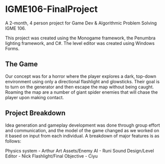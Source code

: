 # IGME106-FinalProject

A 2-month, 4 person project for Game Dev & Algorithmic Problem Solving IGME 106.

This project was created using the Monogame framework, the Penumbra lighting framework, and C#.
The level editor was created using Windows Forms.

## The Game

Our concept was for a horror where the player explores a dark, top-down environment using only a directional flashlight and glowsticks. Their goal is to turn on the generator and then escape the map without being caught. Roaming the map are a number of giant spider enemies that will chase the player upon making contact.

## Project Breakdown

Idea generation and gameplay development was done through group effort and communication, and the model of the game changed as we worked on it based on input from each individual. A breakdown of major features is as follows:

Physics system - Arthur
Art Assets/Enemy AI - Runi
Sound Design/Level Editor - Nick
Flashlight/Final Objective - Ciyu

